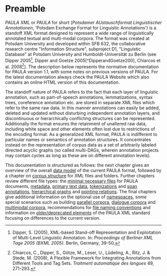 # Preamble

*PAULA XML* or *PAULA* for short (*Potsdamer AUstauschformat Linguistischer
Annotationen*, 'Potsdam Exchange Format for Linguistic Annotations') is a
standoff XML format designed to represent a wide range of linguistically
annotated textual and multi-modal corpora. The format was created at
Potsdam University and developed within SFB 632, the collaborative
research centre "Information Structure", subproject D1, "Linguistic
Database" at Potsdam University and Humboldt-Universität zu Berlin (see
Dipper 2005[^Dipper2005], Dipper and Goetze 2005[^DipperandGoetze200], Chiarcos et al. 2008[^ChiarcosEtAl2008]). The description below
represents the normative documentation for PAULA version 1.1, with some
notes on previous versions of PAULA. For the latest documentation always
check the PAULA Website which also contains an online HTML version of
this documentation.

The standoff nature of PAULA refers to the fact that each layer of
linguistic annotation, such as part-of-speech annotations,
lemmatizations, syntax trees, coreference annotation etc. are stored in
separate XML files which refer to the same raw data. In this manner
annotations can easily be added, deleted and updated without disturbing
independent annotation layers, and discontinuous or hierarchically
conflicting structures can be represented. Additionally the format
ensures the retainment of unaltered raw data, including white space and
other elements often lost due to restrictions of the encoding format. As
a generalized XML format, PAULA is indifferent to particular names or
semantics of annotation structures. It concentrates instead on the
representation of corpus data as a set of arbitrarily labeled directed
acyclic graphs (so called multi-DAGs, wherein annotation projects may
contain cycles as long as these are on different annotation levels).

This documentation is structured as follows: the next chapter gives an
overview of the overall [data model](datamodel-overview.md) of the current PAULA
format, followed by a chapter on [corpus structure](corpus-structure.md)
for XML files and folders. Further chapters review different file types:
the [minimal necessary files](required-files-and-dtds.md) for PAULA documents,
[metadata](metadata.md), [primary text data](primary-text-data.md),
[tokenizations](spans-and-markables.md#tokenizations-and-token-markables) and [span annotations](spans-and-markables.md),
[hierarchical graphs](structs.md) and [pointing
relations](pointing-relations.md). The final chapters give additional
information on the optional use of [namespaces](namespaces.md), some
special scenarios such as building [parallel
corpora](special-scenarios.md#parallel-corpora), [dialogue corpora](special-scenarios.md#dialogue-data) and
[multimodal corpora](special-scenarios.md#aligned-audiovideo-files), recommendations for [file naming
conventions](naming-conventions.md) and information on [older/deprecated
elements](deprecated.md) of the PAULA XML standard focusing on differences
to the current version.


[^ChiarcosEtAl2008]: Chiarcos, C., Dipper, S., Götze, M., Leser, U.,
Lüdeling, A., Ritz, J. & Stede, M. (2008), A Flexible Framework for
Integrating Annotations from Different Tools and Tag Sets. *Traitment automatique des langues* 49, 271-293.

[^Dipper2005]: Dipper, S. (2005), XML-based Stand-off Representation and
Exploitation of Multi-Level Linguistic Annotation. In: *Proceedings of Berliner XML Tage 2005 (BXML 2005)*. Berlin, Germany, 39-50.

[^DipperGoetze2005]: Dipper, S. & Götze, M. (2005), Accessing Heterogeneous
Linguistic Data - Generic XML-based Representation and Flexible
Visualization . In: *Proceedings of the 2nd Language & Technology Conference: Human Language Technologies as a Challenge for Computer Science and Linguistics*. Poznan, Poland, 206-210.

